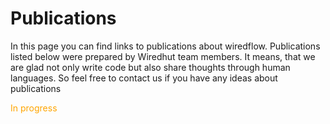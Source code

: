 # Publications

In this page you can find links to publications about wiredflow. 
Publications listed below were prepared by Wiredhut team members. It means, that
we are glad not only write code but also share thoughts through human languages. So feel 
free to contact us if you have any ideas about publications

<span style="color:orange">In progress</span>